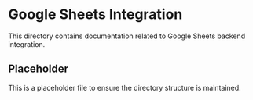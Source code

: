 # Google Sheets Integration

This directory contains documentation related to Google Sheets backend integration.

## Placeholder

This is a placeholder file to ensure the directory structure is maintained.
